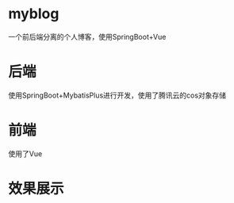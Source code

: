 # myblog
一个前后端分离的个人博客，使用SpringBoot+Vue

# 后端
使用SpringBoot+MybatisPlus进行开发，使用了腾讯云的cos对象存储

# 前端
使用了Vue

# 效果展示

